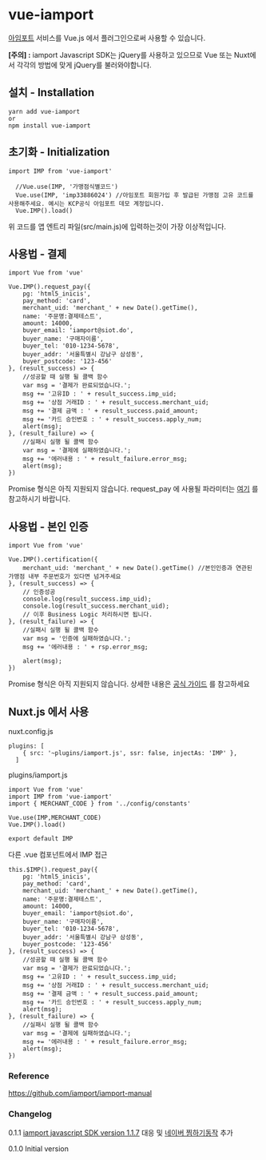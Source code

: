 # vue-iamport
[아임포트](http://iamport.kr) 서비스를 Vue.js 에서 플러그인으로써 사용할 수 있습니다.

**[주의] :** iamport Javascript SDK는 jQuery를 사용하고 있으므로 Vue 또는 Nuxt에서 각각의 방법에 맞게 jQuery를 불러와야합니다.


## 설치 - Installation
```
yarn add vue-iamport
or
npm install vue-iamport
```

## 초기화 - Initialization
```
import IMP from 'vue-iamport'

  //Vue.use(IMP, '가맹점식별코드')
  Vue.use(IMP, 'imp33886024') //아임포트 회원가입 후 발급된 가맹점 고유 코드를 사용해주세요. 예시는 KCP공식 아임포트 데모 계정입니다.
  Vue.IMP().load()
```
위 코드를 앱 엔트리 파일(src/main.js)에 입력하는것이 가장 이상적입니다.

## 사용법 - 결제

```
import Vue from 'vue'

Vue.IMP().request_pay({
    pg: 'html5_inicis',
    pay_method: 'card',
    merchant_uid: 'merchant_' + new Date().getTime(),
    name: '주문명:결제테스트',
    amount: 14000,
    buyer_email: 'iamport@siot.do',
    buyer_name: '구매자이름',
    buyer_tel: '010-1234-5678',
    buyer_addr: '서울특별시 강남구 삼성동',
    buyer_postcode: '123-456'
}, (result_success) => {
    //성공할 때 실행 될 콜백 함수
    var msg = '결제가 완료되었습니다.';
    msg += '고유ID : ' + result_success.imp_uid;
    msg += '상점 거래ID : ' + result_success.merchant_uid;
    msg += '결제 금액 : ' + result_success.paid_amount;
    msg += '카드 승인번호 : ' + result_success.apply_num;
    alert(msg);
}, (result_failure) => {
    //실패시 실행 될 콜백 함수
    var msg = '결제에 실패하였습니다.';
    msg += '에러내용 : ' + result_failure.error_msg;
    alert(msg);
})
```

Promise 형식은 아직 지원되지 않습니다.
request_pay 에 사용될 파라미터는 [여기](https://github.com/iamport/iamport-manual/tree/master/%EC%9D%B8%EC%A6%9D%EA%B2%B0%EC%A0%9C#211-param-%EC%86%8D%EC%84%B1%EA%B3%B5%ED%86%B5-%EC%86%8D%EC%84%B1) 를 참고하시기 바랍니다.


## 사용법 - 본인 인증
```
import Vue from 'vue'

Vue.IMP().certification({
    merchant_uid: 'merchant_' + new Date().getTime() //본인인증과 연관된 가맹점 내부 주문번호가 있다면 넘겨주세요
}, (result_success) => {
    // 인증성공
    console.log(result_success.imp_uid);
    console.log(result_success.merchant_uid);
    // 이후 Business Logic 처리하시면 됩니다.
}, (result_failure) => {
    //실패시 실행 될 콜백 함수
    var msg = '인증에 실패하였습니다.';
    msg += '에러내용 : ' + rsp.error_msg;

    alert(msg);
})
```
Promise 형식은 아직 지원되지 않습니다.
상세한 내용은 [공식 가이드](https://github.com/iamport/iamport-manual/tree/master/SMS%EB%B3%B8%EC%9D%B8%EC%9D%B8%EC%A6%9D) 를 참고하세요

## Nuxt.js 에서 사용
nuxt.config.js
```
plugins: [
    { src: '~plugins/iamport.js', ssr: false, injectAs: 'IMP' },
  ]
```
plugins/iamport.js
```
import Vue from 'vue'
import IMP from 'vue-iamport'
import { MERCHANT_CODE } from '../config/constants'

Vue.use(IMP,MERCHANT_CODE)
Vue.IMP().load()

export default IMP
```
다른 .vue 컴포넌트에서 IMP 접근
```
this.$IMP().request_pay({
    pg: 'html5_inicis',
    pay_method: 'card',
    merchant_uid: 'merchant_' + new Date().getTime(),
    name: '주문명:결제테스트',
    amount: 14000,
    buyer_email: 'iamport@siot.do',
    buyer_name: '구매자이름',
    buyer_tel: '010-1234-5678',
    buyer_addr: '서울특별시 강남구 삼성동',
    buyer_postcode: '123-456'
}, (result_success) => {
    //성공할 때 실행 될 콜백 함수
    var msg = '결제가 완료되었습니다.';
    msg += '고유ID : ' + result_success.imp_uid;
    msg += '상점 거래ID : ' + result_success.merchant_uid;
    msg += '결제 금액 : ' + result_success.paid_amount;
    msg += '카드 승인번호 : ' + result_success.apply_num;
    alert(msg);
}, (result_failure) => {
    //실패시 실행 될 콜백 함수
    var msg = '결제에 실패하였습니다.';
    msg += '에러내용 : ' + result_failure.error_msg;
    alert(msg);
})
```

### Reference
https://github.com/iamport/iamport-manual

### Changelog

0.1.1 [iamport javascript SDK version 1.1.7](https://docs.iamport.kr/javascript/1.1.7) 대응 및 [네이버 찜하기동작](https://github.com/iamport/iamport-manual/blob/44da33f0133ec5033d11f29dd7a8c6be3edc39d2/NAVERPAY/sample/README.md#5-%EC%B0%9C%ED%95%98%EA%B8%B0-%EB%8F%99%EC%9E%91) 추가

0.1.0 Initial version